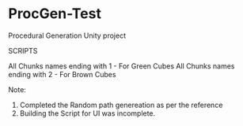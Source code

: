 # ProcGen-Test
 
Procedural Generation Unity project

SCRIPTS

All Chunks names ending with 1 - For Green Cubes
All Chunks names ending with 2 - For Brown Cubes

Note:
1. Completed the Random path genereation as per the reference
2. Building the Script for UI was incomplete.
